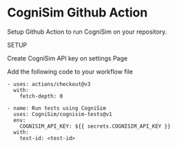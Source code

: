 # CogniSim Github Action


Setup Github Action to run CogniSim on your repository.


SETUP


Create CogniSim API key on settings Page


Add the following code to your workflow file
```
- uses: actions/checkout@v3
  with:
    fetch-depth: 0

- name: Run tests using CogniSim
  uses: CogniSim/cognisim-tests@v1
  env:
    COGNISIM_API_KEY: ${{ secrets.COGNISIM_API_KEY }}
  with:
    test-id: <test-id>

```